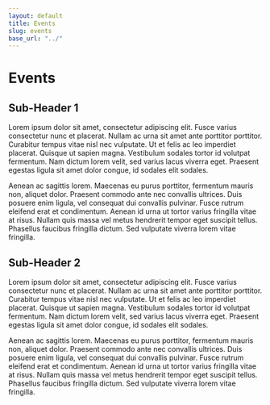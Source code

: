 ```yaml
---
layout: default
title: Events
slug: events
base_url: "../"
---
```


# Events

## Sub-Header 1

Lorem ipsum dolor sit amet, consectetur adipiscing elit. Fusce varius consectetur nunc et placerat. Nullam ac urna sit amet ante porttitor porttitor. Curabitur tempus vitae nisl nec vulputate. Ut et felis ac leo imperdiet placerat. Quisque ut sapien magna. Vestibulum sodales tortor id volutpat fermentum. Nam dictum lorem velit, sed varius lacus viverra eget. Praesent egestas ligula sit amet dolor congue, id sodales elit sodales.

Aenean ac sagittis lorem. Maecenas eu purus porttitor, fermentum mauris non, aliquet dolor. Praesent commodo ante nec convallis ultrices. Duis posuere enim ligula, vel consequat dui convallis pulvinar. Fusce rutrum eleifend erat et condimentum. Aenean id urna ut tortor varius fringilla vitae at risus. Nullam quis massa vel metus hendrerit tempor eget suscipit tellus. Phasellus faucibus fringilla dictum. Sed vulputate viverra lorem vitae fringilla.

## Sub-Header 2

Lorem ipsum dolor sit amet, consectetur adipiscing elit. Fusce varius consectetur nunc et placerat. Nullam ac urna sit amet ante porttitor porttitor. Curabitur tempus vitae nisl nec vulputate. Ut et felis ac leo imperdiet placerat. Quisque ut sapien magna. Vestibulum sodales tortor id volutpat fermentum. Nam dictum lorem velit, sed varius lacus viverra eget. Praesent egestas ligula sit amet dolor congue, id sodales elit sodales.

Aenean ac sagittis lorem. Maecenas eu purus porttitor, fermentum mauris non, aliquet dolor. Praesent commodo ante nec convallis ultrices. Duis posuere enim ligula, vel consequat dui convallis pulvinar. Fusce rutrum eleifend erat et condimentum. Aenean id urna ut tortor varius fringilla vitae at risus. Nullam quis massa vel metus hendrerit tempor eget suscipit tellus. Phasellus faucibus fringilla dictum. Sed vulputate viverra lorem vitae fringilla.